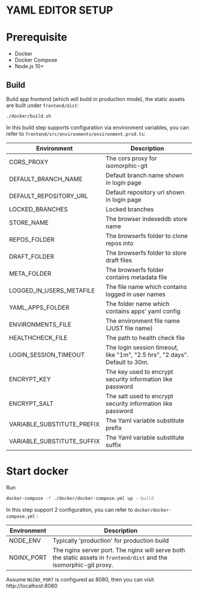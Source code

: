 # YAML EDITOR SETUP

# Prerequisite

- Docker
- Docker Compose
- Node.js 10+



## Build

Build app frontend (which will build in production mode), the static assets are built under `frontend/dist`:

```bash
./docker/build.sh
```



In this build step supports configuration via environment variables, you can refer to `frontend/src/environments/environment.prod.ts`:

| Environment                | Description                                                  |
| -------------------------- | ------------------------------------------------------------ |
| CORS_PROXY                 | The cors proxy for isomorphic-git                            |
| DEFAULT_BRANCH_NAME        | Default branch name shown in login page                      |
| DEFAULT_REPOSITORY_URL     | Default repository url shown in login page                   |
| LOCKED_BRANCHES            | Locked branches                                              |
| STORE_NAME                 | The browser indexeddb store name                             |
| REPOS_FOLDER               | The browserfs folder to clone repos into                     |
| DRAFT_FOLDER               | The browserfs folder to store draft files                    |
| META_FOLDER                | The browserfs folder contains metadata file                  |
| LOGGED_IN_USERS_METAFILE   | The file name which contains logged in user names            |
| YAML_APPS_FOLDER           | The folder name which contains apps' yaml config             |
| ENVIRONMENTS_FILE          | The environment file name (JUST file name)                   |
| HEALTHCHECK_FILE           | The path to health check file                                |
| LOGIN_SESSION_TIMEOUT      | The login session timeout, like "1m", "2.5 hrs", "2 days". Default to 30m. |
| ENCRYPT_KEY                | The key used to encrypt security information like password   |
| ENCRYPT_SALT               | The salt used to encrypt security information like password  |
| VARIABLE_SUBSTITUTE_PREFIX | The Yaml variable substitute prefix                          |
| VARIABLE_SUBSTITUTE_SUFFIX | The Yaml variable substitute suffix                          |



# Start docker

Run

```bash
docker-compose -f ./docker/docker-compose.yml up --build
```



In this step support 2 configuration, you can refer to `docker/docker-compose.yml` :

| Environment | Description                                                  |
| ----------- | ------------------------------------------------------------ |
| NODE_ENV    | Typically 'production' for production build                  |
| NGINX_PORT  | The nginx server port. The nginx will serve both the static assets in `frontend/dist` and the isomorphic-git proxy. |



Assume `NGINX_PORT` is configured as 8080, then you can visit http://localhost:8080